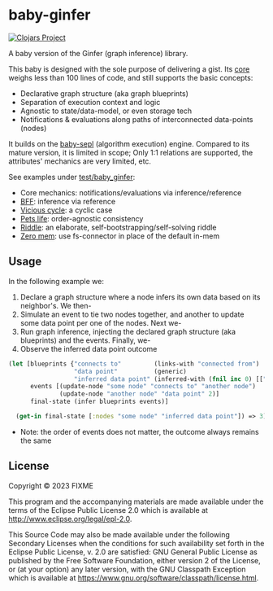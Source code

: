 # baby-ginfer

[![Clojars Project](https://img.shields.io/clojars/v/com.github.s-doti/baby-ginfer.svg)](https://clojars.org/com.github.s-doti/baby-ginfer)

A baby version of the Ginfer (graph inference) library.

This baby is designed with the sole purpose of delivering a gist.
Its [core](src/baby_ginfer/core.clj) weighs less than 100 lines of code, and still supports the basic concepts:
- Declarative graph structure (aka graph blueprints)
- Separation of execution context and logic
- Agnostic to state/data-model, or even storage tech
- Notifications & evaluations along paths of interconnected data-points (nodes)

It builds on the [baby-sepl](https://github.com/s-doti/baby-sepl) (algorithm execution) engine.
Compared to its mature version, it is limited in scope;
Only 1:1 relations are supported, the attributes' mechanics are very limited, etc.

See examples under [test/baby_ginfer](test/baby_ginfer):
- Core mechanics: notifications/evaluations via inference/reference
- [BFF](test/baby_ginfer/t_bff.clj): inference via reference
- [Vicious cycle](test/baby_ginfer/t_vicious_cycle.clj): a cyclic case
- [Pets life](test/baby_ginfer/t_pets_life.clj): order-agnostic consistency
- [Riddle](test/baby_ginfer/t_riddle.clj): an elaborate, self-bootstrapping/self-solving riddle
- [Zero mem](test/baby_ginfer/t_zero_mem.clj): use fs-connector in place of the default in-mem

## Usage

In the following example we: 
1. Declare a graph structure where 
a node infers its own data based on its neighbor's. We then-
2. Simulate an event to tie two nodes together, 
and another to update some data point per one of the nodes. Next we-
3. Run graph inference, injecting the declared graph structure (aka blueprints)
and the events. Finally, we-
4. Observe the inferred data point outcome 
```clojure
(let [blueprints {"connects to"         (links-with "connected from")
                  "data point"          (generic)
                  "inferred data point" (inferred-with (fnil inc 0) [["connects to" "data point"]])}
      events [(update-node "some node" "connects to" "another node")
              (update-node "another node" "data point" 2)]
      final-state (infer blueprints events)]

  (get-in final-state [:nodes "some node" "inferred data point"]) => 3)
```
* Note: the order of events does not matter, the outcome always remains the same

## License

Copyright © 2023 FIXME

This program and the accompanying materials are made available under the
terms of the Eclipse Public License 2.0 which is available at
http://www.eclipse.org/legal/epl-2.0.

This Source Code may also be made available under the following Secondary
Licenses when the conditions for such availability set forth in the Eclipse
Public License, v. 2.0 are satisfied: GNU General Public License as published by
the Free Software Foundation, either version 2 of the License, or (at your
option) any later version, with the GNU Classpath Exception which is available
at https://www.gnu.org/software/classpath/license.html.
